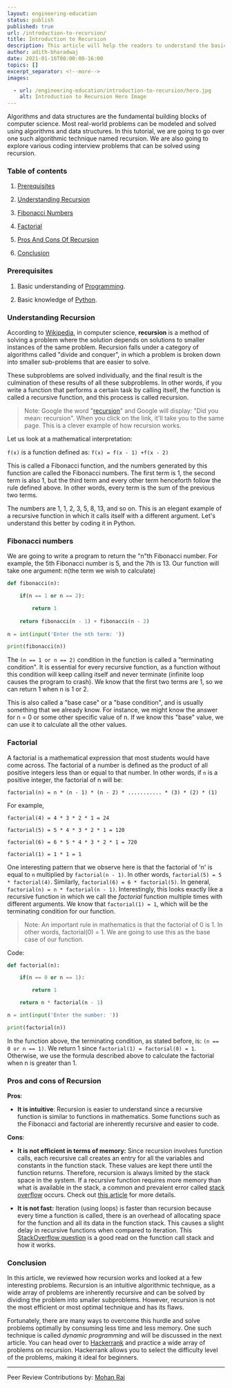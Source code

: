 ```yaml
---
layout: engineering-education
status: publish
published: true
url: /introduction-to-recursion/
title: Introduction to Recursion
description: This article will help the readers to understand the basics of recursion using Python. Recursion falls under a category of algorithms called "divide and conquer", in which a problem is broken down into smaller sub-problems that are easier to solve.
author: adith-bharadwaj
date: 2021-01-16T00:00:00-16:00
topics: []
excerpt_separator: <!--more-->
images:

  - url: /engineering-education/introduction-to-recursion/hero.jpg
    alt: Introduction to Recursion Hero Image
---
```

Algorithms and data structures are the fundamental building blocks of computer science. Most real-world problems can be modeled and solved using algorithms and data structures. In this tutorial, we are going to go over one such algorithmic technique named recursion. We are also going to explore various coding interview problems that can be solved using recursion.
<!--more-->

### Table of contents
1. [Prerequisites](#prerequisites)

2. [Understanding Recursion](#understanding-recursion)

3. [Fibonacci Numbers](#fibonacci-numbers)

4. [Factorial](#factorial)

5. [Pros And Cons Of Recursion](#pros-and-cons-of-recursion)

6. [Conclusion](#conclusion)
  
### Prerequisites
1.  Basic understanding of [Programming](https://www.tutorialspoint.com/computer_programming/computer_programming_basics.htm).

2.  Basic knowledge of [Python](https://www.python.org/about/gettingstarted/).
  
### Understanding Recursion
According to [Wikipedia](https://en.wikipedia.org/wiki/Recursion_(computer_science)), in computer science, **recursion** is a method of solving a problem where the solution depends on solutions to smaller instances of the same problem. Recursion falls under a category of algorithms called "divide and conquer", in which a problem is broken down into smaller sub-problems that are easier to solve. 

These subproblems are solved individually, and the final result is the culmination of these results of all these subproblems. In other words, if you write a function that performs a certain task by calling itself, the function is called a recursive function, and this process is called recursion.

> Note: Google the word "[recursion](https://www.google.com/search?q=recursion)" and Google will display: "Did you mean: recursion". When you click on the link, it'll take you to the same page. This is a clever example of how recursion works.

Let us look at a mathematical interpretation:

`f(x)` is a function defined as: `f(x) = f(x - 1) +f(x - 2)`

This is called a Fibonacci function, and the numbers generated by this function are called the Fibonacci numbers. The first term is 1, the second term is also 1, but the third term and every other term henceforth follow the rule defined above. In other words, every term is the sum of the previous two terms. 

The numbers are 1, 1, 2, 3, 5, 8, 13, and so on. This is an elegant example of a recursive function in which it calls itself with a different argument. Let's understand this better by coding it in Python.

### Fibonacci numbers
We are going to write a program to return the "n"th Fibonacci number. For example, the 5th Fibonacci number is 5, and the 7th is 13. Our function will take one argument: n(the term we wish to calculate)

```py
def fibonacci(n):

	if(n == 1 or n == 2):

		return 1
	  
	return fibonacci(n - 1) + fibonacci(n - 2)
  
n = int(input('Enter the nth term: '))

print(fibonacci(n))
```

The `(n == 1 or n == 2)` condition in the function is called a "terminating condition". It is essential for every recursive function, as a function without this condition will keep calling itself and never terminate (infinite loop causes the program to crash). We know that the first two terms are 1, so we can return 1 when n is 1 or 2. 

This is also called a "base case" or a "base condition", and is usually something that we already know. For instance, we might know the answer for n = 0 or some other specific value of n. If we know this "base" value, we can use it to calculate all the other values.
 
### Factorial
A factorial is a mathematical expression that most students would have come across. The factorial of a number is defined as the product of all positive integers less than or equal to that number. In other words, if `n` is a positive integer, the factorial of n will be:  

`factorial(n) = n * (n - 1) * (n - 2) * ........... * (3) * (2) * (1)`
  
For example,

`factorial(4) = 4 * 3 * 2 * 1 = 24`

`factorial(5) = 5 * 4 * 3 * 2 * 1 = 120`

`factorial(6) = 6 * 5 * 4 * 3 * 2 * 1 = 720`

`factorial(1) = 1 * 1 = 1`

One interesting pattern that we observe here is that the factorial of 'n' is equal to `n` multiplied by `factorial(n - 1)`. In other words, `factorial(5) = 5 * factorial(4)`. Similarly, `factorial(6) = 6 * factorial(5)`. In general, `factorial(n) = n * factorial(n - 1)`. Interestingly, this looks exactly like a recursive function in which we call the *factorial* function multiple times with different arguments. We know that `factorial(1) = 1`, which will be the terminating condition for our function.

> Note: An important rule in mathematics is that the factorial of 0 is 1. In other words, factorial(0) = 1. We are going to use this as the base case of our function.

Code:

```py
def factorial(n):

	if(n == 0 or n == 1):

		return 1

	return n * factorial(n - 1)

n = int(input('Enter the number: '))

print(factorial(n))
```

In the function above, the terminating condition, as stated before, is: `(n == 0 or n == 1)`. We return 1 since `factorial(1) = factorial(0) = 1`. Otherwise, we use the formula described above to calculate the factorial when n is greater than 1.

### Pros and cons of Recursion
**Pros**:

- **It is intuitive**: Recursion is easier to understand since a recursive function is similar to functions in mathematics. Some functions such as the Fibonacci and factorial are inherently recursive and easier to code. 

**Cons**:

- **It is not efficient in terms of memory:** Since recursion involves function calls, each recursive call creates an entry for all the variables and constants in the function stack. These values are kept there until the function returns. Therefore, recursion is always limited by the stack space in the system. If a recursive function requires more memory than what is available in the stack, a common and prevalent error called [stack overflow](https://stackoverflow.com/questions/214741/what-is-a-stackoverflowerror) occurs. Check out [this article](https://benpfaff.org/writings/clc/recursion-vs-iteration.html) for more details.

- **It is not fast:** Iteration (using loops) is faster than recursion because every time a function is called, there is an overhead of allocating space for the function and all its data in the function stack. This causes a slight delay in recursive functions when compared to iteration. This [StackOverflow question](https://stackoverflow.com/questions/10057443/explain-the-concept-of-a-stack-frame-in-a-nutshell) is a good read on the function call stack and how it works.

### Conclusion
In this article, we reviewed how recursion works and looked at a few interesting problems. Recursion is an intuitive algorithmic technique, as a wide array of problems are inherently recursive and can be solved by dividing the problem into smaller subproblems. However, recursion is not the most efficient or most optimal technique and has its flaws. 

Fortunately, there are many ways to overcome this hurdle and solve problems optimally by consuming less time and less memory. One such technique is called *dynamic programming* and will be discussed in the next article. You can head over to [Hackerrank](https://www.hackerrank.com) and practice a wide array of problems on recursion. Hackerrank allows you to select the difficulty level of the problems, making it ideal for beginners.

---
Peer Review Contributions by: [Mohan Raj](/engineering-education/authors/mohan-raj/)

